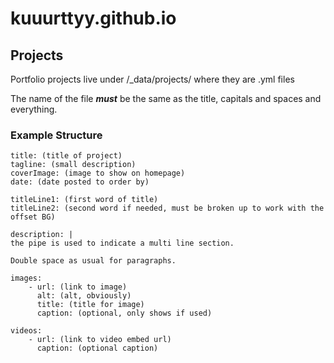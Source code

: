 # kuuurttyy.github.io

## Projects
Portfolio projects live under /_data/projects/ where they are .yml files

The name of the file ***must*** be the same as the title, capitals and spaces and everything.

### Example Structure

	title: (title of project)
	tagline: (small description)
	coverImage: (image to show on homepage)
	date: (date posted to order by)
	
	titleLine1: (first word of title)
	titleLine2: (second word if needed, must be broken up to work with the offset BG)
	
	description: |
	the pipe is used to indicate a multi line section.
     
	Double space as usual for paragraphs.
		
	images:
		- url: (link to image)
		  alt: (alt, obviously)
		  title: (title for image)
	      caption: (optional, only shows if used)
	
	videos:
		- url: (link to video embed url)
		  caption: (optional caption)

